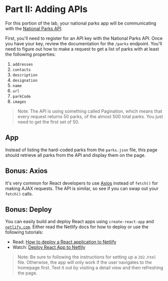 # Part II: Adding APIs

For this portion of the lab, your national parks app will be communicating with
the [National Parks API](https://www.nps.gov/subjects/developer/index.htm).

First, you'll need to register for an API key with the National Parks API. Once
you have your key, review the documentation for the `/parks` endpoint. You'll
need to figure out how to make a request to get a list of parks with at least
the following properties:

1. `addresses`
1. `contacts`
1. `description`
1. `designation`
1. `name`
1. `url`
1. `parkCode`
1. `images`

> Note: The API is using something called Pagination, which means that every
> request returns 50 parks, of the almost 500 total parks. You just need to get
> the first set of 50.

## App

Instead of listing the hard-coded parks from the `parks.json` file, this page
should retrieve all parks from the API and display them on the page.

## Bonus: Axios

It's very common for React developers to use
[Axios](https://github.com/axios/axios) instead of `fetch()` for making AJAX
requests. The API is similar, so see if you can swap out your `fetch()` calls.

## Bonus: Deploy

You can easily build and deploy React apps using `create-react-app` and
[`netlify.com`](https://www.netlify.com/). Either read the Netlify docs for how to deploy or use the following tutorials:

 - Read: [How to deploy a React application to Netlify](https://www.freecodecamp.org/news/how-to-deploy-a-react-application-to-netlify-363b8a98a985/)
 - Watch: [Deploy React App to Netfily](https://www.youtube.com/watch?v=JwWvD_fWJFY)

> Note: Be sure to following the instructions for setting up a `202.html` file.
> Otherwise, the app will only work if the user navigates to the homepage first.
> Test it out by visiting a detail view and then refreshing the page.


